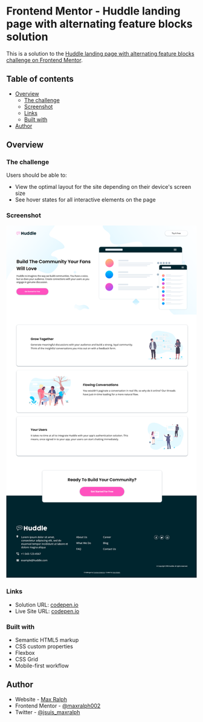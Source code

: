 # Frontend Mentor - Huddle landing page with alternating feature blocks solution

This is a solution to the [Huddle landing page with alternating feature blocks challenge on Frontend Mentor](https://www.frontendmentor.io/challenges/huddle-landing-page-with-alternating-feature-blocks-5ca5f5981e82137ec91a5100).

## Table of contents

- [Overview](#overview)
  - [The challenge](#the-challenge)
  - [Screenshot](#screenshot)
  - [Links](#links)
  - [Built with](#built-with)
- [Author](#author)


## Overview

### The challenge

Users should be able to:

- View the optimal layout for the site depending on their device's screen size
- See hover states for all interactive elements on the page

### Screenshot

![](./screenshot.png)

### Links

- Solution URL: [codepen.io](https://codepen.io/maxralph/pen/XWqJWbQ)
- Live Site URL: [codepen.io](https://codepen.io/maxralph/full/XWqJWbQ)

### Built with

- Semantic HTML5 markup
- CSS custom properties
- Flexbox
- CSS Grid
- Mobile-first workflow

## Author

- Website - [Max Ralph](https://www.max-ralph.com)
- Frontend Mentor - [@maxralph002](https://www.frontendmentor.io/profile/maxralph002)
- Twitter - [@jsuis_maxralph](https://www.twitter.com/jsuis_maxralph)

